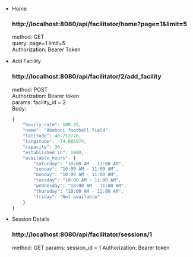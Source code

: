 - Home

  ### http://localhost:8080/api/facilitator/home?page=1&limit=5

  method: GET  
  query: page=1 limit=5  
  Authorization: Bearer Token

- Add Facility

  ### http://localhost:8080/api/facilitator/2/add_facility

  method: POST  
  Authorization: Bearer token  
  params: facility_id = 2  
  Body:

  ```js
  {
      "hourly_rate": 100.45,
      "name": "Abahoni football field",
      "latitude": 40.712776,
      "longitude": -74.005974,
      "capacity": 30,
      "established_in": 1980,
      "available_hours": {
          "saturday": "10:00 AM - 11:00 AM",
          "sunday": "10:00 AM - 11:00 AM",
          "monday": "10:00 AM - 11:00 AM",
          "tuesday": "10:00 AM - 11:00 AM",
          "wednesday": "10:00 AM - 11:00 AM",
          "thursday": "10:00 AM - 11:00 AM",
          "friday": "Not available"
      }
  }
  ```

- Session Details

  ### http://localhost:8080/api/facilitator/sessions/1

  method: GET
  params: session_id = 1
  Authorization: Bearer token
